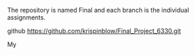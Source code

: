 The repository is named Final and each branch is the individual assignments.

github https://github.com/krispinblow/Final_Project_6330.git

My 